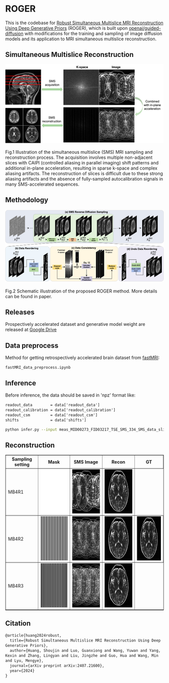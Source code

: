 # ROGER
This is the codebase for [Robust Simultaneous Multislice MRI Reconstruction Using Deep Generative Priors](https://arxiv.org/abs/2407.21600) (ROGER), which is built upon [openai/guided-diffusion](https://github.com/openai/guided-diffusion/tree/main) with modifications for the training and sampling of image diffusion models and its application to MRI simultaneous multislice reconstruction.

## Simultaneous Multislice Reconstruction
<div align="center">
  <img src="misc/SMS_illu.jpg"/>
</div>
<br>
Fig.1 Illustration of the simultaneous multislice (SMS) MRI sampling and reconstruction process. The acquisition involves multiple non-adjacent slices with CAIPI (controlled aliasing in parallel imaging) shift patterns and additional in-plane acceleration, resulting in sparse k-space and complex aliasing artifacts. The reconstruction of slices is difficult due to these strong aliasing artifacts and the absence of fully-sampled autocalibration signals in many SMS-accelerated sequences.

## Methodology
<div align="center">
  <img src="misc/method.jpg"/>
</div>
<br>
Fig.2 Schematic illustration of the proposed ROGER method. More details can be found in paper.

## Releases
Prospectively accelerated dataset and generative model weight are released at [Google Drive](https://drive.google.com/drive/folders/1dekG6Ya1crYhSpL3qJKEszfLDsB4_4z_?usp=sharing)

## Data preprocess
Method for getting retrospectively accelerated brain dataset from [fastMRI](https://fastmri.med.nyu.edu):
```
fastMRI_data_preprocess.ipynb
```

## Inference
Before inference, the data should be saved in 'npz' format like:
```
readout_data        = data['readout_data']
readout_calibration = data['readout_calibration']
readout_csm         = data['readout_csm']
shifts              = data['shifts']
```

``` bash
python infer.py --input meas_MID00273_FID03217_TSE_SMS_334_SMS_data_slice0.npz --output recon_MB3R3.npz --MB 3 --R 3 --chk 384x384_ema_0.9999_200000.pt 
```

## Reconstruction
<table border="1" cellspacing="10" cellpadding="10">
  <tr>
    <th>Sampling setting</th>
    <th>Mask</th>
    <th>SMS Image</th>
    <th>Recon</th>
    <th>GT</th>
  </tr>
  <tr>
    <td>
      MB4R1
    </td>
    <td>
         <img src="misc/mask_MB4R1.png" class="giphy-embed" height="140" width="140" alt="SMS Image">
    </td>
    <td>
        <img src="misc/img_MB4R1.png" class="giphy-embed" height="140" width="140" alt="SMS Image">
    </td>
    <td>
        <img src="misc/fastMRI_MB4R1.gif" frameborder="0" class="giphy-embed" allowfullscreen height="140" width="140" alt="Recon Image">
    </td>

  </tr>
  <tr>
    <td>
      MB4R2
    </td>
    <td>
         <img src="misc/mask_MB4R2.png" class="giphy-embed" height="140" width="140" alt="SMS Image">
    </td>
    <td>
        <img src="misc/img_MB4R2.png" class="giphy-embed" height="140" width="140" alt="SMS Image">
    </td>
    <td>
        <img src="misc/fastMRI_MB4R2.gif" frameborder="0" class="giphy-embed" allowfullscreen height="140" width="140" alt="Recon Image">
    </td>
    <td>
        <img src="misc/gt.gif" frameborder="0" class="giphy-embed" allowfullscreen height="140" width="140" alt="GT">
    </td>
  </tr>
  <tr>
    <td>
      MB4R3
    </td>
    <td>
         <img src="misc/mask_MB4R3.png" class="giphy-embed" height="140" width="140" alt="SMS Image">
    </td>
    <td>
        <img src="misc/img_MB4R3.png" class="giphy-embed" height="140" width="140" alt="SMS Image">
    </td>
    <td>
        <img src="misc/fastMRI_MB4R3.gif" frameborder="0" class="giphy-embed" allowfullscreen height="140" width="140" alt="Recon Image">
    </td>
    
  </tr>
</table>


## Citation
```
@article{huang2024robust,
  title={Robust Simultaneous Multislice MRI Reconstruction Using Deep Generative Priors},
  author={Huang, Shoujin and Luo, Guanxiong and Wang, Yuwan and Yang, Kexin and Zhang, Lingyan and Liu, Jingzhe and Guo, Hua and Wang, Min and Lyu, Mengye},
  journal={arXiv preprint arXiv:2407.21600},
  year={2024}
}
```
